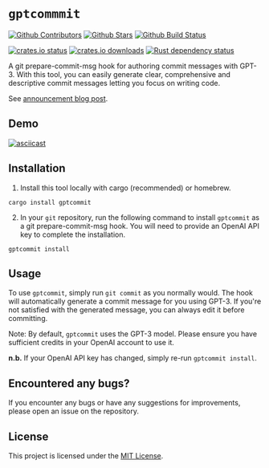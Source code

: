 # `gptcommmit`

[![Github Contributors](https://img.shields.io/github/contributors/zurawiki/gptcommit.svg)](https://github.com/zurawiki/gptcommit/graphs/contributors)
[![Github Stars](https://img.shields.io/github/stars/zurawiki/gptcommit.svg)](https://github.com/zurawiki/gptcommit/stargazers)
[![Github Build Status](https://img.shields.io/github/actions/workflow/status/zurawiki/gptcommit/test.yaml)](https://github.com/zurawiki/gptcommit/actions)


[![crates.io status](https://img.shields.io/crates/v/gptcommit.svg)](https://crates.io/crates/gptcommit)
[![crates.io downloads](https://img.shields.io/crates/d/gptcommit.svg)](https://crates.io/crates/gptcommit)
[![Rust dependency status](https://deps.rs/repo/github/zurawiki/gptcommit/status.svg)](https://deps.rs/repo/github/zurawiki/gptcommit)

A git prepare-commit-msg hook for authoring commit messages with GPT-3. With this tool, you can easily generate clear, comprehensive and descriptive commit messages letting you focus on writing code.

See [announcement blog post](TODO).

## Demo

[![asciicast](https://asciinema.org/a/552380.svg)](https://asciinema.org/a/552380)

## Installation
1. Install this tool locally with cargo (recommended) or homebrew.
```
cargo install gptcommit
```

2. In your `git` repository, run the following command to install `gptcommit` as a git prepare-commit-msg hook. You will need to provide an OpenAI API key to complete the installation.

```
gptcommit install
```

## Usage
To use `gptcommit`, simply run `git commit` as you normally would. The hook will automatically generate a commit message for you using GPT-3. If you're not satisfied with the generated message, you can always edit it before committing.

Note: By default, `gptcommit` uses the GPT-3 model. Please ensure you have sufficient credits in your OpenAI account to use it.

**n.b.** If your OpenAI API key has changed, simply re-run `gptcommit install`.

## Encountered any bugs?

If you encounter any bugs or have any suggestions for improvements, please open an issue on the repository.

## License

This project is licensed under the [MIT License](./LICENSE).
